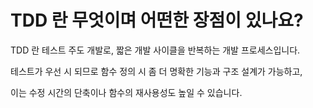 # TDD 란 무엇이며 어떤한 장점이 있나요?

TDD 란 테스트 주도 개발로, 짧은 개발 사이클을 반복하는 개발 프로세스입니다.

테스트가 우선 시 되므로 함수 정의 시 좀 더 명확한 기능과 구조 설계가 가능하고,

이는 수정 시간의 단축이나 함수의 재사용성도 높일 수 있습니다.